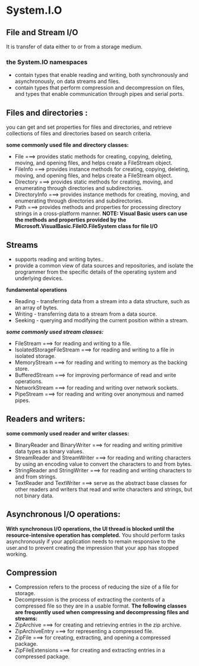 # System.I.O
## File and Stream I/O
It is transfer of data either to or from a storage medium.
### the System.IO namespaces
* contain types that enable reading and writing, both synchronously and asynchronously, on data streams and files.
* contain types that perform compression and decompression on files, and types that enable communication through pipes and serial ports.
## Files and directories :
you can get and set properties for files and directories, and retrieve collections of files and directories based on search criteria.

**some commonly used file and directory classes:**
* File     ===>  provides static methods for creating, copying, deleting, moving, and opening files, and helps create a FileStream object.
* FileInfo   ===>  provides instance methods for creating, copying, deleting, moving, and opening files, and helps create a FileStream object.
* Directory    ===>  provides static methods for creating, moving, and enumerating through directories and subdirectories.
* DirectoryInfo   ===>  provides instance methods for creating, moving, and enumerating through directories and subdirectories.
* Path     ===> provides methods and properties for processing directory strings in a cross-platform manner.
**NOTE: Visual Basic users can use the methods and properties provided by the Microsoft.VisualBasic.FileIO.FileSystem class for file I/O**
## Streams
* supports reading and writing bytes..
* provide a common view of data sources and repositories, and isolate the programmer from the specific details of the operating system and underlying devices.

**fundamental operations**
* Reading - transferring data from a stream into a data structure, such as an array of bytes.
* Writing - transferring data to a stream from a data source.
* Seeking - querying and modifying the current position within a stream.

***some commonly used stream classes:***
* FileStream ===> for reading and writing to a file.
* IsolatedStorageFileStream ===> for reading and writing to a file in isolated storage.
* MemoryStream ===> for reading and writing to memory as the backing store.
* BufferedStream ===> for improving performance of read and write operations.
* NetworkStream ===> for reading and writing over network sockets.
* PipeStream ===> for reading and writing over anonymous and named pipes.
## Readers and writers:
**some commonly used reader and writer classes:**
* BinaryReader and BinaryWriter ===> for reading and writing primitive data types as binary values.
* StreamReader and StreamWriter ===> for reading and writing characters by using an encoding value to convert the characters to and from bytes.
* StringReader and StringWriter ===> for reading and writing characters to and from strings.
* TextReader and TextWriter ===> serve as the abstract base classes for other readers and writers that read and write characters and strings, but not binary data.
## Asynchronous I/O operations:
**With  synchronous I/O operations, the UI thread is blocked until the resource-intensive operation has completed.**
You should perform tasks asynchronously if your application needs to remain responsive to the user.and to prevent creating the impression that your app has stopped working.
## Compression
* Compression refers to the process of reducing the size of a file for storage. 
* Decompression is the process of extracting the contents of a compressed file so they are in a usable format.
**The following classes are frequently used when compressing and decompressing files and streams:**
* ZipArchive ===> for creating and retrieving entries in the zip archive.
* ZipArchiveEntry ===> for representing a compressed file.
* ZipFile ===> for creating, extracting, and opening a compressed package.
* ZipFileExtensions ===> for creating and extracting entries in a compressed package.

